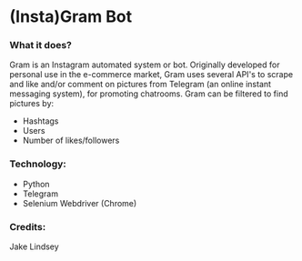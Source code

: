 # (Insta)Gram Bot
### What it does?
Gram is an Instagram automated system or bot. Originally developed for personal use in the e-commerce market, Gram uses several API's to scrape and like and/or comment on pictures from Telegram (an online instant messaging system), for promoting chatrooms. Gram can be filtered to find pictures by:
- Hashtags
- Users
- Number of likes/followers

### Technology:
- Python
- Telegram
- Selenium Webdriver (Chrome)

### Credits:
Jake Lindsey
